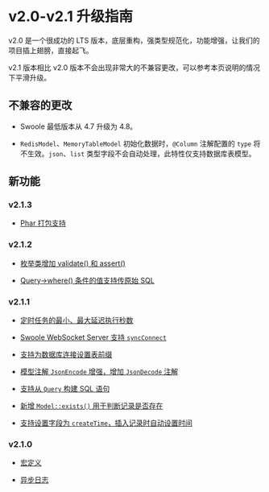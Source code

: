 # v2.0-v2.1 升级指南

v2.0 是一个很成功的 LTS 版本，底层重构，强类型规范化，功能增强，让我们的项目插上翅膀，直接起飞。

v2.1 版本相比 v2.0 版本不会出现非常大的不兼容更改，可以参考本页说明的情况下平滑升级。

## 不兼容的更改

* Swoole 最低版本从 4.7 升级为 4.8。

* `RedisModel`、`MemoryTableModel` 初始化数据时，`@Column` 注解配置的 `type` 将不生效。`json`、`list` 类型字段不会自动处理，此特性仅支持数据库表模型。

## 新功能

### v2.1.3

* [Phar 打包支持](/components/struct/enum.html)

### v2.1.2

* [枚举类增加 validate() 和 assert()](/components/struct/enum.html)

* [Query->where() 条件的值支持传原始 SQL](/components/db/index.html)

### v2.1.1

* [定时任务的最小、最大延迟执行秒数](/components/task/cron.html)

* [Swoole WebSocket Server 支持 `syncConnect`](/base/config.html)

* [支持为数据库连接设置表前缀](/components/db/index.html)

* [模型注解 `JsonEncode` 增强，增加 `JsonDecode` 注解](/components/orm/RDModel.html)

* [支持从 `Query` 构建 SQL 语句](/components/db/index.html)

* [新增 `Model::exists()` 用于判断记录是否存在](/components/orm/RDModel.html)

* [支持设置字段为 `createTime`，插入记录时自动设置时间](/components/orm/RDModel.html)

### v2.1.0

* [宏定义](/components/macro.html)

* [异步日志](/components/log/index.html)
